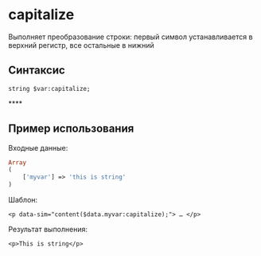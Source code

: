 # capitalize

Выполняет преобразование строки: первый символ устанавливается в верхний регистр, все остальные в нижний

## **Синтаксис**

```text
string $var:capitalize;
```

\*\*\*\*

## **Пример использования**

Входные данные:

```php
Array
(
    ['myvar'] => 'this is string'
)
```

Шаблон:

```markup
<p data-sim="content($data.myvar:capitalize);"> … </p>
```

Результат выполнения:

```markup
<p>This is string</p>
```

